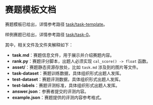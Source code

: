 # 赛题模板文档

赛题模板已给出，详情参考路径 [task/task-template](task/task-template)。

样例赛题已给出，详情参考路径 [task/task-0](task/task-0)。

其中，相关文件及文件夹解释如下：

- **task.md**：赛题信息文件，用于展示并介绍赛题内容。
- **rank.py**：赛题评分脚本，出题人必须实现 `cal_score() -> float` 函数。
- **asset/**：赛题静态资源存放处，比如 `task.md` 涉及到的图片等文件。
- **task-dataset**：赛题训练数据，具体组织形式出题人发挥。
- **test-dataset**：赛题评测数据，具体组织形式出题人发挥。
- **test-labels**：赛题评测标准，具体组织形式出题人发挥。
- **answer.json**：参赛者提交的评测内容。
- **example.json**：赛题提供的评测内容参考格式。